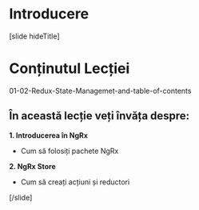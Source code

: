 # Introducere

[slide hideTitle]

# Conținutul Lecției

01-02-Redux-State-Managemet-and-table-of-contents

## În această lecție veți învăța despre:

**1. Introducerea în NgRx**
- Cum să folosiți pachete NgRx

**2. NgRx Store**
- Cum să creați acțiuni și reductori

[/slide]
